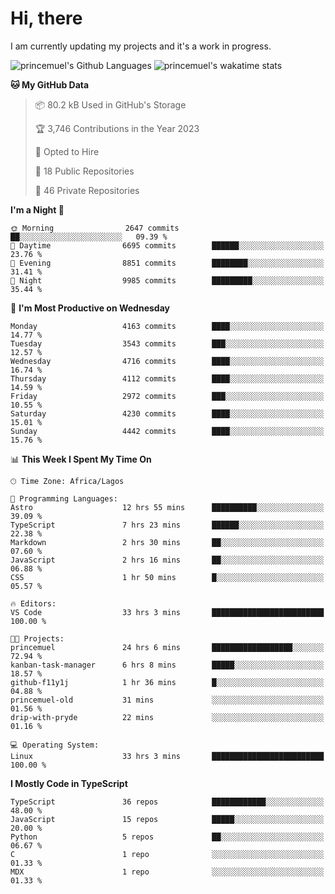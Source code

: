 # Hi, there

<!--
**princemuel/princemuel** is a ✨ _special_ ✨ repository because its `README.md` (this file) appears on your GitHub profile.

Here are some ideas to get you started:

- 🔭 I’m currently working on ...
- 🌱 I’m currently learning ...
- 👯 I’m looking to collaborate on ...
- 🤔 I’m looking for help with ...
- 💬 Ask me about ...
- 📫 How to reach me: ...
- 😄 Pronouns: ...
- ⚡ Fun fact: ...
-->

I am currently updating my projects and it's a work in progress.

![princemuel's Github Languages](https://github-readme-stats.vercel.app/api/top-langs/?username=princemuel&text_color=586069&layout=compact&hide_border=true&title_color=0366d6&count_private=true&include_all_commits=true&theme=tokyonight&show_icons=true)
![princemuel's wakatime stats](https://github-readme-stats.vercel.app/api/wakatime?username=princemuel&text_color=586069&layout=compact&hide_border=true&title_color=0366d6&count_private=true&include_all_commits=true&theme=tokyonight&show_icons=true)

<!--START_SECTION:waka-->
**🐱 My GitHub Data** 

> 📦 80.2 kB Used in GitHub's Storage 
 > 
> 🏆 3,746 Contributions in the Year 2023
 > 
> 💼 Opted to Hire
 > 
> 📜 18 Public Repositories 
 > 
> 🔑 46 Private Repositories 
 > 
**I'm a Night 🦉** 

```text
🌞 Morning                2647 commits        ██░░░░░░░░░░░░░░░░░░░░░░░   09.39 % 
🌆 Daytime                6695 commits        ██████░░░░░░░░░░░░░░░░░░░   23.76 % 
🌃 Evening                8851 commits        ████████░░░░░░░░░░░░░░░░░   31.41 % 
🌙 Night                  9985 commits        █████████░░░░░░░░░░░░░░░░   35.44 % 
```
📅 **I'm Most Productive on Wednesday** 

```text
Monday                   4163 commits        ████░░░░░░░░░░░░░░░░░░░░░   14.77 % 
Tuesday                  3543 commits        ███░░░░░░░░░░░░░░░░░░░░░░   12.57 % 
Wednesday                4716 commits        ████░░░░░░░░░░░░░░░░░░░░░   16.74 % 
Thursday                 4112 commits        ████░░░░░░░░░░░░░░░░░░░░░   14.59 % 
Friday                   2972 commits        ███░░░░░░░░░░░░░░░░░░░░░░   10.55 % 
Saturday                 4230 commits        ████░░░░░░░░░░░░░░░░░░░░░   15.01 % 
Sunday                   4442 commits        ████░░░░░░░░░░░░░░░░░░░░░   15.76 % 
```


📊 **This Week I Spent My Time On** 

```text
🕑︎ Time Zone: Africa/Lagos

💬 Programming Languages: 
Astro                    12 hrs 55 mins      ██████████░░░░░░░░░░░░░░░   39.09 % 
TypeScript               7 hrs 23 mins       ██████░░░░░░░░░░░░░░░░░░░   22.38 % 
Markdown                 2 hrs 30 mins       ██░░░░░░░░░░░░░░░░░░░░░░░   07.60 % 
JavaScript               2 hrs 16 mins       ██░░░░░░░░░░░░░░░░░░░░░░░   06.88 % 
CSS                      1 hr 50 mins        █░░░░░░░░░░░░░░░░░░░░░░░░   05.57 % 

🔥 Editors: 
VS Code                  33 hrs 3 mins       █████████████████████████   100.00 % 

🐱‍💻 Projects: 
princemuel               24 hrs 6 mins       ██████████████████░░░░░░░   72.94 % 
kanban-task-manager      6 hrs 8 mins        █████░░░░░░░░░░░░░░░░░░░░   18.57 % 
github-f11y1j            1 hr 36 mins        █░░░░░░░░░░░░░░░░░░░░░░░░   04.88 % 
princemuel-old           31 mins             ░░░░░░░░░░░░░░░░░░░░░░░░░   01.56 % 
drip-with-pryde          22 mins             ░░░░░░░░░░░░░░░░░░░░░░░░░   01.16 % 

💻 Operating System: 
Linux                    33 hrs 3 mins       █████████████████████████   100.00 % 
```

**I Mostly Code in TypeScript** 

```text
TypeScript               36 repos            ████████████░░░░░░░░░░░░░   48.00 % 
JavaScript               15 repos            █████░░░░░░░░░░░░░░░░░░░░   20.00 % 
Python                   5 repos             ██░░░░░░░░░░░░░░░░░░░░░░░   06.67 % 
C                        1 repo              ░░░░░░░░░░░░░░░░░░░░░░░░░   01.33 % 
MDX                      1 repo              ░░░░░░░░░░░░░░░░░░░░░░░░░   01.33 % 
```




<!--END_SECTION:waka-->
